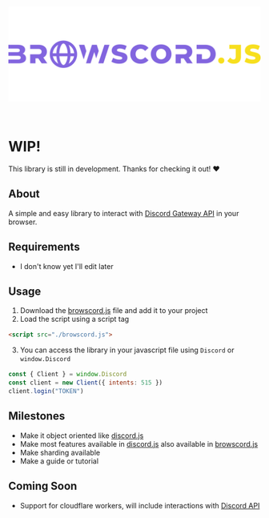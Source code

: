 <div align="center">
	<br />
	<p>
		<a href="https://github.com/JasonBenfrin/browscord.js"><img src="./assets/browscord.js.svg" width="600" alt="browscord.js" /></a>
	</p>
	<br />
</div>

# WIP!

This library is still in development. Thanks for checking it out! ❤️

## About
A simple and easy library to interact with [Discord Gateway API](https://discord.com/developers/docs/topics/gateway) in your browser.

## Requirements

- I don't know yet I'll edit later

## Usage

1. Download the [browscord.js](./dist/browscord.js) file and add it to your project
2. Load the script using a script tag
```html
<script src="./browscord.js">
```
3. You can access the library in your javascript file using `Discord` or `window.Discord`
```js
const { Client } = window.Discord
const client = new Client({ intents: 515 })
client.login("TOKEN")
```

## Milestones

- Make it object oriented like [discord.js](https://github.com/discordjs/discord.js)
- Make most features available in [discord.js](https://github.com/discordjs/discord.js) also available in [browscord.js](https://github.com/JasonBenfrin/browscord.js)
- Make sharding available
- Make a guide or tutorial

## Coming Soon

- Support for cloudflare workers, will include interactions with [Discord API](https://discord.com/developers/docs/getting-started)
